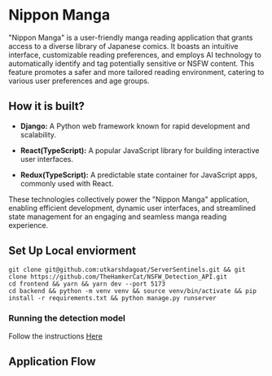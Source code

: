 
# Nippon Manga

"Nippon Manga" is a user-friendly manga reading application that grants access to a diverse library of Japanese comics. It boasts an intuitive interface, customizable reading preferences, and employs AI technology to automatically identify and tag potentially sensitive or NSFW content. This feature promotes a safer and more tailored reading environment, catering to various user preferences and age groups.

## How it is built?


- **Django:** A Python web framework known for rapid development and scalability.
  
- **React(TypeScript):** A popular JavaScript library for building interactive user interfaces.
  
- **Redux(TypeScript):** A predictable state container for JavaScript apps, commonly used with React.

These technologies collectively power the "Nippon Manga" application, enabling efficient development, dynamic user interfaces, and streamlined state management for an engaging and seamless manga reading experience.

## Set Up Local enviorment 


`git clone git@github.com:utkarshdagoat/ServerSentinels.git && git clone https://github.com/TheHamkerCat/NSFW_Detection_API.git`
<br>
`cd frontend && yarn && yarn dev --port 5173` 
<br>
`cd backend && python -m venv venv && source venv/bin/activate && pip install -r requirements.txt && python manage.py runserver `

### Running the detection model 
Follow the instructions  <a href="https://github.com/TheHamkerCat/NSFW_Detection_API">Here </a>


## Application Flow 
